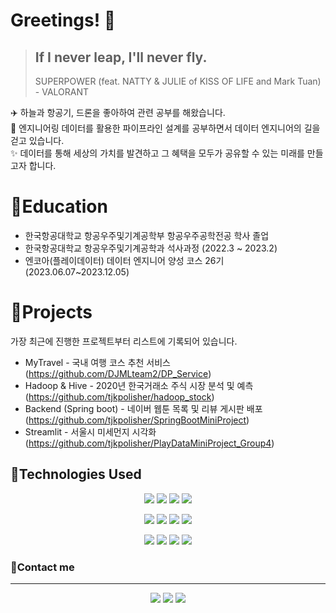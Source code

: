 # Greetings! 👋

> **If I never leap, I'll never fly.**
> ---------------------------
> SUPERPOWER (feat. NATTY & JULIE of KISS OF LIFE and Mark Tuan) - VALORANT

✈️ 하늘과 항공기, 드론을 좋아하여 관련 공부를 해왔습니다.  
🐬 엔지니어링 데이터를 활용한 파이프라인 설계를 공부하면서 데이터 엔지니어의 길을 걷고 있습니다.  
✨ 데이터를 통해 세상의 가치를 발견하고 그 혜택을 모두가 공유할 수 있는 미래를 만들고자 합니다.

# 🦈Education
* 한국항공대학교 항공우주및기계공학부 항공우주공학전공 학사 졸업
* 한국항공대학교 항공우주및기계공학과 석사과정 (2022.3 ~ 2023.2)
* 엔코아(플레이데이터) 데이터 엔지니어 양성 코스 26기(2023.06.07~2023.12.05)

# 🐳Projects
가장 최근에 진행한 프로젝트부터 리스트에 기록되어 있습니다.

* MyTravel - 국내 여행 코스 추천 서비스 (https://github.com/DJMLteam2/DP_Service)
* Hadoop & Hive - 2020년 한국거래소 주식 시장 분석 및 예측 (https://github.com/tjkpolisher/hadoop_stock)
* Backend (Spring boot) - 네이버 웹툰 목록 및 리뷰 게시판 배포 (https://github.com/tjkpolisher/SpringBootMiniProject)
* Streamlit - 서울시 미세먼지 시각화 (https://github.com/tjkpolisher/PlayDataMiniProject_Group4)

## 🦾Technologies Used

<div align=center>
  <a href="https://www.python.org/" target="_blank"><img src="https://img.shields.io/badge/Python-3776AB?style=for-the-badge&logo=python&logoColor=white"/></a>
  <a href="https://pandas.pydata.org/" target="_blank"><img src="https://img.shields.io/badge/Pandas-150458?style=for-the-badge&logo=pandas&logoColor=white"/></a>
  <a href="https://scikit-learn.org/stable/" target="_blank"><img src="https://img.shields.io/badge/Scikit_learn-F7931E?style=for-the-badge&logo=scikit-learn&logoColor=white"/></a>
  <a href="https://www.tensorflow.org/" target="_blank"><img src="https://img.shields.io/badge/Tensorflow-FF6F00?style=for-the-badge&logo=tensorflow&logoColor=white"/></a>
  <br>
  
  <a href="https://oracle.com/java/" target="_blank"><img src="https://img.shields.io/badge/Java-437291?style=for-the-badge&logo=OpenJDK&logoColor=white"></a>
  <a href="https://spring.io/projects/spring-boot" target="_blank"><img src="https://img.shields.io/badge/Spring Boot-6DB33F?style=for-the-badge&logo=springboot&logoColor=white"/></a>
  <a href="https://fastapi.tiangolo.com/" target="_blank"><img src="https://img.shields.io/badge/FastAPI-009688?style=for-the-badge&logo=FastAPI&logoColor=white"/></a>
  <a href="https://www.mysql.com/" target="_blank"><img src="https://img.shields.io/badge/MySQL-4479A1?style=for-the-badge&logo=mysql&logoColor=white"/></a>
  <br>
  
  <a href="https://ubuntu.com/" target="_blank"><img src="https://img.shields.io/badge/Ubuntu-E95420?style=for-the-badge&logo=ubuntu&logoColor=white"/></a>
  <a href="https://www.docker.com/" target="_blank"><img src="https://img.shields.io/badge/Docker-2496ED?style=for-the-badge&logo=docker&logoColor=white"/></a>
  <a href="https://aws.amazon.com/" target="_blank"><img src="https://img.shields.io/badge/AWS-232F3E?style=for-the-badge&logo=amazonwebservices&logoColor=white"/></a>
  <a href="https://pypi.org/" target="_blank"><img src="https://img.shields.io/badge/Pypi-3775A9?style=for-the-badge&logo=pypi&logoColor=white"/></a>
</div>


### 📡Contact me
-----------------------------------
<div align=center>
  <a href="https://mail.google.com" target="_blank"><img src="https://img.shields.io/badge/jktak5609@gmail.com-EA4335?style=for-the-badge&logo=Gmail&logoColor=white"/></a>
  <a href="https://tjkpolisher.tistory.com/" target="_blank"><img src="https://img.shields.io/badge/Blog-000000?style=for-the-badge&logo=Tistory&logoColor=white"/></a>
  <a href="https://tjkpolisher.github.io/" target="_blank"><img src="https://img.shields.io/badge/Github_pages-222222?style=for-the-badge&logo=GitHub Pages&logoColor=white"/></a>
</div>
  
  
